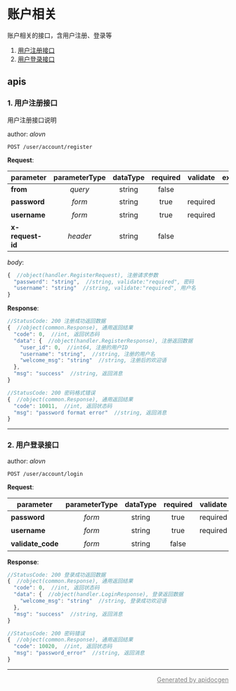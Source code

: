 <!-- Code generated by apidocgen. DO NOT EDIT. -->
# 账户相关

账户相关的接口，含用户注册、登录等

1. [用户注册接口](#1-用户注册接口)
2. [用户登录接口](#2-用户登录接口)

## apis

### 1. 用户注册接口

用户注册接口说明

author: _alovn_

```text
POST /user/account/register
```

__Request__:

parameter|parameterType|dataType|required|validate|example|description
--|:-:|:-:|:-:|--|--|--
__from__|_query_|string|false|||test
__password__|_form_|string|true|required||密码
__username__|_form_|string|true|required||用户名
__x-request-id__|_header_|string|false|||request id

_body_:

```javascript
{  //object(handler.RegisterRequest), 注册请求参数
  "password": "string",  //string, validate:"required", 密码
  "username": "string"  //string, validate:"required", 用户名
}
```

__Response__:

```javascript
//StatusCode: 200 注册成功返回数据
{  //object(common.Response), 通用返回结果
  "code": 0,  //int, 返回状态码
  "data": {  //object(handler.RegisterResponse), 注册返回数据
    "user_id": 0,  //int64, 注册的用户ID
    "username": "string",  //string, 注册的用户名
    "welcome_msg": "string"  //string, 注册后的欢迎语
  },
  "msg": "success"  //string, 返回消息
}
```

```javascript
//StatusCode: 200 密码格式错误
{  //object(common.Response), 通用返回结果
  "code": 10011,  //int, 返回状态码
  "msg": "password format error"  //string, 返回消息
}
```

---

### 2. 用户登录接口

author: _alovn_

```text
POST /user/account/login
```

__Request__:

parameter|parameterType|dataType|required|validate|example|description
--|:-:|:-:|:-:|--|--|--
__password__|_form_|string|true|required||登录密码
__username__|_form_|string|true|required||登录用户名
__validate_code__|_form_|string|false|||验证码

__Response__:

```javascript
//StatusCode: 200 登录成功返回数据
{  //object(common.Response), 通用返回结果
  "code": 0,  //int, 返回状态码
  "data": {  //object(handler.LoginResponse), 登录返回数据
    "welcome_msg": "string"  //string, 登录成功欢迎语
  },
  "msg": "success"  //string, 返回消息
}
```

```javascript
//StatusCode: 200 密码错误
{  //object(common.Response), 通用返回结果
  "code": 10020,  //int, 返回状态码
  "msg": "password_error"  //string, 返回消息
}
```

---

<p align="right">
<a href="https://github.com/alovn/apidocgen" style="color:gray;">Generated by apidocgen</a>
</p>
